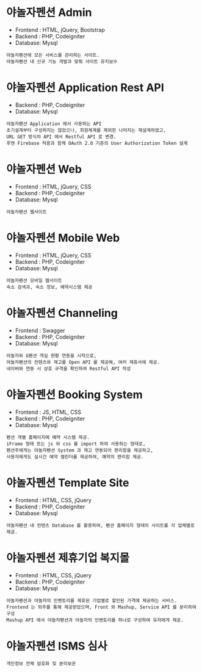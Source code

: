 # 야놀자펜션 Admin
- Frontend : HTML, jQuery, Bootstrap
- Backend : PHP, Codeigniter
- Database: Mysql
```
야놀자펜션에 모든 서비스를 관리하는 사이트.
야놀자펜션 내 신규 기능 개발과 맞춰 사이트 유지보수
```
# 야놀자펜션 Application Rest API
- Backend : PHP, Codeigniter
- Database: Mysql
```
야놀자펜션 Application 에서 사용하는 API
초기설계부터 구성하지는 않았으나, 회원체계를 제외한 나머지는 재설계하였고,
URL GET 방식의 API 에서 Restful API 로 변경.
후엔 Firebase 적용과 함께 OAuth 2.0 기준의 User Authorization Token 설계
```  
# 야놀자펜션 Web
- Frontend : HTML, jQuery, CSS
- Backend : PHP, Codeigniter
- Database: Mysql
```
야놀자펜션 웹사이트
``` 
# 야놀자펜션 Mobile Web
- Frontend : HTML, jQuery, CSS
- Backend : PHP, Codeigniter
- Database: Mysql
```
야놀자펜션 모바일 웹사이트
숙소 검색과, 숙소 정보, 예약시스템 제공
``` 
# 야놀자펜션 Channeling
- Frontend : Swagger
- Backend : PHP, Codeigniter
- Database: Mysql
``` 
야놀자와 G펜션 객실 현황 연동을 시작으로,
야놀자펜션의 컨텐츠와 재고를 Open API 를 제공해, 여러 제휴사에 제공. 
네이버와 연동 시 상호 규격을 확인하여 Restful API 작성
```
# 야놀자펜션 Booking System
- Frontend : JS, HTML, CSS
- Backend : PHP, Codeigniter
- Database: Mysql
```    
펜션 개별 홈페이지에 예약 시스템 제공.
iFrame 형태 또는 js 와 css 를 import 하여 사용하는 형태로,
펜션주에게는 야놀자펜션 System 과 재고 연동되어 편리함을 제공하고,
사용자에게도 실시간 예약 캘린더를 제공하여, 예약의 편리함 제공.
```
# 야놀자펜션 Template Site
- Frontend : HTML, CSS, jQuery
- Backend : PHP, Codeigniter
- Database: Mysql
``` 
야놀자펜션 내 컨텐츠 Database 를 활용하여, 펜션 홈페이지 형태의 사이트를 각 업체별로 제공.
```
# 야놀자펜션 제휴기업 복지몰
- Frontend : HTML, CSS, jQuery
- Backend : PHP, Codeigniter
- Database: Mysql
```    
야놀자펜션과 야놀자의 인벤토리를 제휴된 기업별로 할인된 가격에 제공하는 서비스.
Frontend 는 외주를 통해 제공받았으며, Front 와 Mashup, Service API 를 분리하여 구성
Mashup API 에서 야놀자펜션과 야놀자의 인벤토리를 하나로 구성하여 유저에게 제공.
```
# 야놀자펜션 ISMS 심사
```
개인정보 전체 암호화 및 분리보관
```
